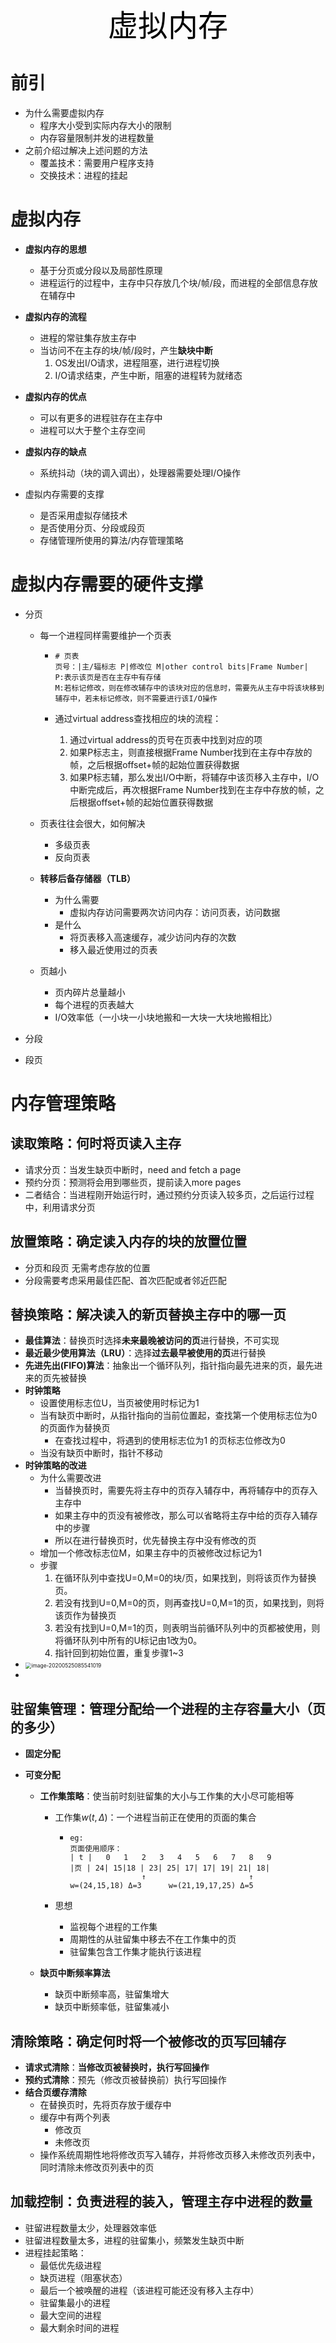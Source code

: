 <center><font face="黑体" color=black size=7>虚拟内存</font></center>

# 前引

- 为什么需要虚拟内存
  - 程序大小受到实际内存大小的限制
  - 内存容量限制并发的进程数量
- 之前介绍过解决上述问题的方法
  - 覆盖技术：需要用户程序支持
  - 交换技术：进程的挂起

# 虚拟内存

- **虚拟内存的思想**
  - 基于分页或分段以及局部性原理
  - 进程运行的过程中，主存中只存放几个块/帧/段，而进程的全部信息存放在辅存中
- **虚拟内存的流程**
  - 进程的常驻集存放主存中
  - 当访问不在主存的块/帧/段时，产生**缺块中断**
    1. OS发出I/O请求，进程阻塞，进行进程切换
    2. I/O请求结束，产生中断，阻塞的进程转为就绪态

- **虚拟内存的优点**
  - 可以有更多的进程驻存在主存中
  - 进程可以大于整个主存空间
- **虚拟内存的缺点**
  - 系统抖动（块的调入调出），处理器需要处理I/O操作

- 虚拟内存需要的支撑
  - 是否采用虚拟存储技术
  - 是否使用分页、分段或段页
  - 存储管理所使用的算法/内存管理策略

# 虚拟内存需要的硬件支撑

- 分页

  - 每一个进程同样需要维护一个页表

    - ```
      # 页表
      页号：|主/辐标志 P|修改位 M|other control bits|Frame Number|
      P:表示该页是否在主存中有存储
      M:若标记修改，则在修改辅存中的该块对应的信息时，需要先从主存中将该块移到辅存中，若未标记修改，则不需要进行该I/O操作
      ```

    - 通过virtual address查找相应的块的流程：

      1. 通过virtual address的页号在页表中找到对应的项
      2. 如果P标志主，则直接根据Frame Number找到在主存中存放的帧，之后根据offset+帧的起始位置获得数据
      3. 如果P标志辅，那么发出I/O中断，将辅存中该页移入主存中，I/O中断完成后，再次根据Frame Number找到在主存中存放的帧，之后根据offset+帧的起始位置获得数据

  - 页表往往会很大，如何解决

    - 多级页表
    - 反向页表

  - **转移后备存储器（TLB）**  

    - 为什么需要
      - 虚拟内存访问需要两次访问内存：访问页表，访问数据
    - 是什么
      - 将页表移入高速缓存，减少访问内存的次数
      - 移入最近使用过的页表

  - 页越小

    - 页内碎片总量越小
    - 每个进程的页表越大
    - I/O效率低（一小块一小块地搬和一大块一大块地搬相比）

- 分段

- 段页



# 内存管理策略

## 读取策略：何时将页读入主存

- 请求分页：当发生缺页中断时，need and fetch a page
- 预约分页：预测将会用到哪些页，提前读入more pages
- 二者结合：当进程刚开始运行时，通过预约分页读入较多页，之后运行过程中，利用请求分页

## 放置策略：确定读入内存的块的放置位置

- 分页和段页 无需考虑存放的位置
- 分段需要考虑采用最佳匹配、首次匹配或者邻近匹配

## 替换策略：解决读入的新页替换主存中的哪一页

- **最佳算法**：替换页时选择**未来最晚被访问的页**进行替换，不可实现
- **最近最少使用算法（LRU）**：选择**过去最早被使用的页**进行替换
- **先进先出(FIFO)算法**：抽象出一个循环队列，指针指向最先进来的页，最先进来的页先被替换
- **时钟策略**
  - 设置使用标志位U，当页被使用时标记为1
  - 当有缺页中断时，从指针指向的当前位置起，查找第一个使用标志位为0的页面作为替换页
    - 在查找过程中，将遇到的使用标志位为1 的页标志位修改为0
  - 当没有缺页中断时，指针不移动
- **时钟策略的改进**
  - 为什么需要改进
    - 当替换页时，需要先将主存中的页存入辅存中，再将辅存中的页存入主存中
    - 如果主存中的页没有被修改，那么可以省略将主存中给的页存入辅存中的步骤
    - 所以在进行替换页时，优先替换主存中没有修改的页
  - 增加一个修改标志位M，如果主存中的页被修改过标记为1
  - 步骤
    1. 在循环队列中查找U=0,M=0的块/页，如果找到，则将该页作为替换页。
    2. 若没有找到U=0,M=0的页，则再查找U=0,M=1的页，如果找到，则将该页作为替换页
    3. 若没有找到U=0,M=1的页，则表明当前循环队列中的页都被使用，则将循环队列中所有的U标记由1改为0。
    4. 指针回到初始位置，重复步骤1~3
- <img src="images\clock.png" alt="image-20200525085541019" style="zoom: 60%;" />
- 

## 驻留集管理：管理分配给一个进程的主存容量大小（页的多少）

- **固定分配**

- **可变分配**

  - **工作集策略**：使当前时刻驻留集的大小与工作集的大小尽可能相等

    - 工作集$w(t,\Delta)$：一个进程当前正在使用的页面的集合

      - ```18|
        eg:
        页面使用顺序：
        | t |   0   1   2   3   4   5   6   7   8   9 
        |页 | 24| 15|18 | 23| 25| 17| 17| 19| 21| 18|
                        ↑                       ↑
        w=(24,15,18) Δ=3      w=(21,19,17,25) Δ=5
        ```

    - 思想

      - 监视每个进程的工作集
      - 周期性的从驻留集中移去不在工作集中的页
      - 驻留集包含工作集才能执行该进程

  - **缺页中断频率算法**

    - 缺页中断频率高，驻留集增大
    - 缺页中断频率低，驻留集减小

## 清除策略：确定何时将一个被修改的页写回辅存

- **请求式清除**：**当修改页被替换时，执行写回操作**
- **预约式清除**：预先（修改页被替换前）执行写回操作
- **结合页缓存清除**
  - 在替换页时，先将页存放于缓存中
  - 缓存中有两个列表
    - 修改页
    - 未修改页
  - 操作系统周期性地将修改页写入辅存，并将修改页移入未修改页列表中，同时清除未修改页列表中的页

## 加载控制：负责进程的装入，管理主存中进程的数量

- 驻留进程数量太少，处理器效率低
- 驻留进程数量太多，进程的驻留集小，频繁发生缺页中断
- 进程挂起策略：
  - 最低优先级进程
  - 缺页进程（阻塞状态）
  - 最后一个被唤醒的进程（该进程可能还没有移入主存中）
  - 驻留集最小的进程
  - 最大空间的进程
  - 最大剩余时间的进程